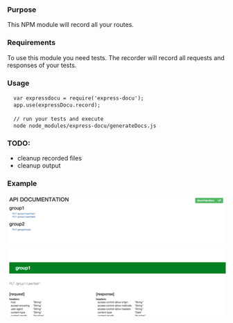 ### Purpose

This NPM module will record all your routes.


### Requirements

To use this module you need tests. The recorder will record all requests and responses of your tests.


### Usage

```
  var expressdocu = require('express-docu');
  app.use(expressDocu.record);
  
  // run your tests and execute
  node node_modules/express-docu/generateDocs.js
```

### TODO:
- cleanup recorded files
- cleanup output


### Example
![alt tag](images/1.png)
